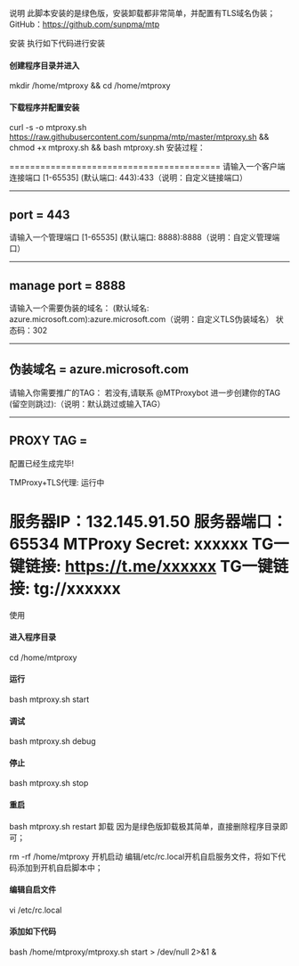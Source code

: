 说明
此脚本安装的是绿色版，安装卸载都非常简单，并配置有TLS域名伪装；
GitHub：https://github.com/sunpma/mtp

安装
执行如下代码进行安装

#### 创建程序目录并进入
mkdir /home/mtproxy && cd /home/mtproxy

#### 下载程序并配置安装
curl -s -o mtproxy.sh https://raw.githubusercontent.com/sunpma/mtp/master/mtproxy.sh && chmod +x mtproxy.sh && bash mtproxy.sh
安装过程：

=========================================
请输入一个客户端连接端口 [1-65535]
(默认端口: 443):433（说明：自定义链接端口）

---------------------------
port = 443
---------------------------

请输入一个管理端口 [1-65535]
(默认端口: 8888):8888（说明：自定义管理端口）

---------------------------
manage port = 8888
---------------------------

请输入一个需要伪装的域名：
(默认域名: azure.microsoft.com):azure.microsoft.com（说明：自定义TLS伪装域名）
状态码：302

---------------------------
伪装域名 = azure.microsoft.com
---------------------------

请输入你需要推广的TAG：
若没有,请联系 @MTProxybot 进一步创建你的TAG
(留空则跳过):（说明：默认跳过或输入TAG）

---------------------------
PROXY TAG = 
---------------------------


配置已经生成完毕!

TMProxy+TLS代理: 运行中

服务器IP：132.145.91.50
服务器端口：65534
MTProxy Secret:  xxxxxx
TG一键链接: https://t.me/xxxxxx
TG一键链接: tg://xxxxxx
=========================================
使用
#### 进入程序目录
cd /home/mtproxy

#### 运行
bash mtproxy.sh start

#### 调试
bash mtproxy.sh debug
#### 停止
bash mtproxy.sh stop

#### 重启
bash mtproxy.sh restart
卸载
因为是绿色版卸载极其简单，直接删除程序目录即可；

rm -rf /home/mtproxy
开机启动
编辑/etc/rc.local开机自启服务文件，将如下代码添加到开机自启脚本中；

#### 编辑自启文件
vi /etc/rc.local

#### 添加如下代码
bash /home/mtproxy/mtproxy.sh start > /dev/null 2>&1 &
